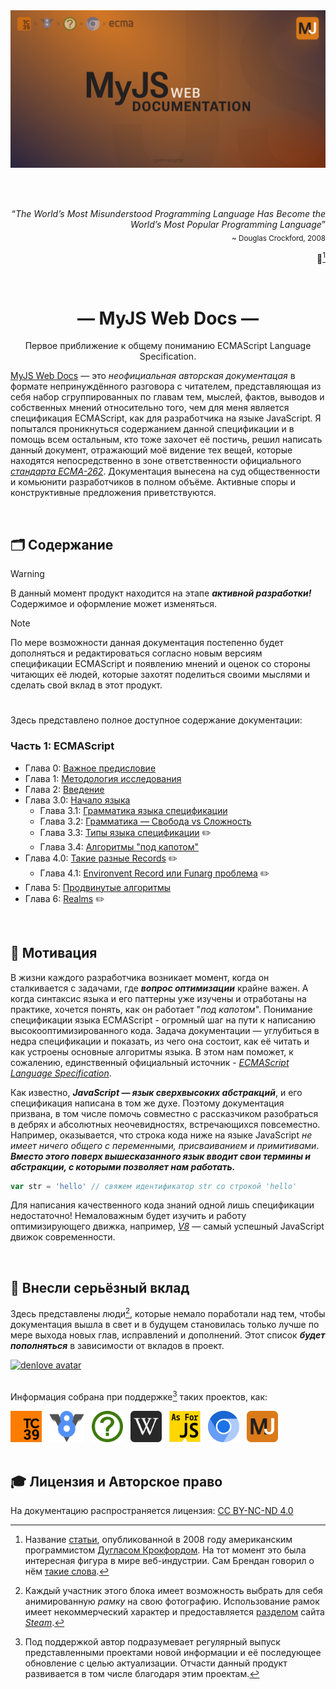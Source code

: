 <div align='center'>
    <img src='./static/img/ecma-big.png'>
</div>

<br><br>

<div align='right'>
    <q><i>The World’s Most Misunderstood Programming Language Has Become the World’s Most Popular Programming Language</i></q>
    <br>
    <sub>~ Douglas Crockford, 2008</sub>

📜[^1]

</div><br>

<hgroup>
    <h1 align='center'>— MyJS Web Docs —</h1>
    <p align='center'>Первое приближение к общему пониманию ECMAScript Language Specification.</p>
</hgroup>

[MyJS Web Docs](https://github.com/denlove/myJS) — это _неофициальная авторская документацая_ в
формате непринуждённого разговора с читателем, представляющая из себя набор сгруппированных по
главам тем, мыслей, фактов, выводов и собственных мнений относительно того, чем для меня является
спецификация ECMAScript, как для разработчика на языке JavaScript. Я попытался проникнуться
содержанием данной спецификации и в помощь всем остальным, кто тоже захочет её постичь, решил
написать данный документ, отражающий моё видение тех вещей, которые находятся непосредственно в зоне
ответственности официального
[_стандарта ECMA-262_](https://ecma-international.org/publications-and-standards/standards/ecma-262/).
Документация вынесена на суд общественности и комьюнити разработчиков в полном объёме. Активные
споры и конструктивные предложения приветствуются.

<br>

## 🗂️ Содержание

> [!WARNING]  
> В данный момент продукт находится на этапе _**активной разработки!**_ Содержимое и оформление
> может изменяться.

> [!NOTE]  
> По мере возможности данная документация постепенно будет дополняться и редактироваться согласно
> новым версиям спецификации ECMAScript и появлению мнений и оценок со стороны читающих её людей,
> которые захотят поделиться своими мыслями и сделать свой вклад в этот продукт.

#

Здесь представлено полное доступное содержание документации:

### Часть 1: ECMAScript

-   Глава 0: [Важное предисловие](https://mjdocs.github.io/myJS/docs/preface)
-   Глава 1: [Методология исследования](https://mjdocs.github.io/myJS/docs/methodology)
-   Глава 2: [Введение](https://mjdocs.github.io/myJS/docs/introduction)
-   Глава 3.0: [Начало языка](https://mjdocs.github.io/myJS/docs/language-beginning)
    -   Глава 3.1:
        [Грамматика языка спецификации](https://mjdocs.github.io/myJS/docs/language-beginning/language-grammar)
    -   Глава 3.2:
        [Грамматика — Свобода vs Сложность](https://mjdocs.github.io/myJS/docs/language-beginning/grammar-freedom-vs-complexity)
    -   Глава 3.3:
        [Типы языка спецификации](https://mjdocs.github.io/myJS/docs/language-beginning/language-spec-types)
        ✏️
    -   Глава 3.4:
        [Алгоритмы "под капотом"](https://mjdocs.github.io/myJS/docs/language-beginning/algorithms-under-the-hood)
-   Глава 4.0: [Такие разные Records](https://mjdocs.github.io/myJS/docs/records) ✏️
    -   Глава 4.1:
        [Environvent Record или Funarg проблема](https://mjdocs.github.io/myJS/docs/records/environment-record)
        ✏️
-   Глава 5: [Продвинутые алгоритмы](https://mjdocs.github.io/myJS/docs/advanced-algorithms)
-   Глава 6: [Realms](https://mjdocs.github.io/myJS/docs/realms) ✏️

<br>

## 🍰 Мотивация

В жизни каждого разработчика возникает момент, когда он сталкивается с задачами, где **_вопрос
оптимизации_** крайне важен. А когда синтаксис языка и его паттерны уже изучены и отработаны на
практике, хочется понять, как он работает "_под капотом_". Понимание спецификации языка ECMAScript -
огромный шаг на пути к написанию высокооптимизированного кода. Задача документации — углубиться в
недра спецификации и показать, из чего она состоит, как её читать и как устроены основные алгоритмы
языка. В этом нам поможет, к сожалению, единственный официальный источник -
[_ECMAScript Language Specification_](https://tc39.es/ecma262/multipage/).

Как известно, **_JavaScript — язык сверхвысоких абстракций_**, и его спецификация написана в том же
духе. Поэтому документация призвана, в том числе помочь совместно с рассказчиком разобраться в
дебрях и абсолютных неочевидностях, встречающихся повсеместно. Например, оказывается, что строка
кода ниже на языке JavaScript _не имеет ничего общего с переменными, присваиванием и примитивами_.
**_Вместо этого поверх вышесказанного язык вводит свои термины и абстракции, с которыми позволяет
нам работать._**

```js
var str = 'hello' // свяжем идентификатор str со строкой 'hello'
```

Для написания качественного кода знаний одной лишь спецификации недостаточно! Немаловажным будет
изучить и работу оптимизирующего движка, например, [_V8_](https://v8.dev/blog) — самый успешный
JavaScript движок современности.

<br>

## 🚀 Внесли серьёзный вклад

Здесь представлены люди[^2], которые немало поработали над тем, чтобы документация вышла в свет и в
будущем становилась только лучше по мере выхода новых глав, исправлений и дополнений. Этот список
**_будет пополняться_** в зависимости от вкладов в проект.

<div>
    <a href='https://github.com/denlove'>
        <img width='170' height='170' src="./static/img/profile.png" alt="denlove avatar" />
    </a>
</div>
<br>

Информация собрана при поддержке[^3] таких проектов, как:

<div align='left'>
    <a href='https://tc39.es/'><img src="./static/img/tc39.png" height="50"></a>
    &nbsp;
    <a href='https://v8.dev/'><img src='./static/img/v8.png' height='50'></a>
    &nbsp;
    <a href='https://spec.whatwg.org/'><img src="./static/img/whatwg.png" height="50"></a>
    &nbsp;
    <a href='https://www.wikipedia.org/'><img src="./static/img/wiki.png" height="50"></a>
    &nbsp;
    <a href='https://www.youtube.com/@AsForJS'><img src="./static/img/asforjs.png" height="50"></a>
    &nbsp;
    <a href='https://www.chromium.org/Home/'><img src='./static/img/chromium.png' height='50'></a>
    &nbsp;
    <a href='https://github.com/mjdocs'><img src="./static/img/myJS.png" height="50"></a>
</div>

<br>

## 🎓 Лицензия и Авторское право

На документацию распространяется лицензия:
[CC BY-NC-ND 4.0](https://creativecommons.org/licenses/by-nc-nd/4.0/)

[^1]:
    Название [статьи](https://crockford.com/javascript/popular.html), опубликованной в 2008 году
    американским программистом
    [Дугласом Крокфордом](https://en.wikipedia.org/wiki/Douglas_Crockford). На тот момент это была
    интересная фигура в мире веб-индустрии. Сам Брендан говорил о нём
    [такие слова](<https://brendaneich.com/2005/06/javascript-1-2-and-in-between/#:~:text=top%20of%20it.%20(-,I%20don%E2%80%99t%20agree%20with%20everything%20Doug%20Crockford%20writes%20at%20the%20last%20two%20links%2C%20but%20most%20of%20his%20arrows%20hit%20their%20targets.,-)>).

[^2]:
    Каждый участник этого блока имеет возможность выбрать для себя анимированную _рамку_ на свою
    фотографию. Использование рамок имеет некоммерческий характер и предоставляется
    [разделом](https://store.steampowered.com/points/shop/c/avatar/cluster/1) сайта
    [_Steam_](https://store.steampowered.com/).

[^3]:
    Под поддержкой автор подразумевает регулярный выпуск представленными проектами новой информации
    и её последующее обновление с целью актуализации. Отчасти данный продукт развивается в том числе
    благодаря этим проектам.
